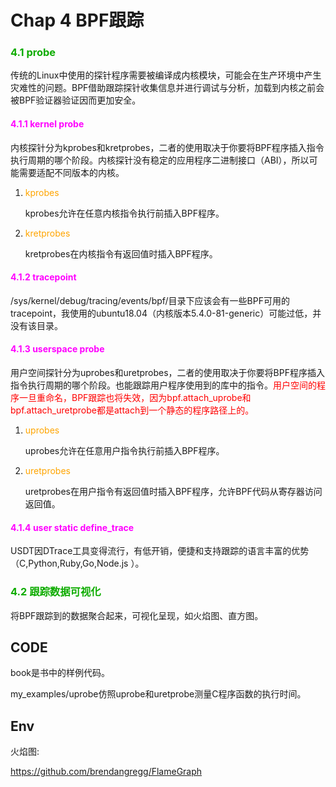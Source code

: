 # Chap 4 BPF跟踪

### <font color=peach>4.1 probe</font>

传统的Linux中使用的探针程序需要被编译成内核模块，可能会在生产环境中产生灾难性的问题。BPF借助跟踪探针收集信息并进行调试与分析，加载到内核之前会被BPF验证器验证因而更加安全。

#### <font color=Magenta>4.1.1 kernel probe</font>

内核探针分为kprobes和kretprobes，二者的使用取决于你要将BPF程序插入指令执行周期的哪个阶段。内核探针没有稳定的应用程序二进制接口（ABI），所以可能需要适配不同版本的内核。

1. <font color=Orange>kprobes</font>

   kprobes允许在任意内核指令执行前插入BPF程序。

2. <font color=Orange>kretprobes</font>

   kretprobes在内核指令有返回值时插入BPF程序。

#### <font color=Magenta>4.1.2 tracepoint</font>

/sys/kernel/debug/tracing/events/bpf/目录下应该会有一些BPF可用的tracepoint，我使用的ubuntu18.04（内核版本5.4.0-81-generic）可能过低，并没有该目录。

#### <font color=Magenta>4.1.3 userspace probe</font>

用户空间探针分为uprobes和uretprobes，二者的使用取决于你要将BPF程序插入指令执行周期的哪个阶段。也能跟踪用户程序使用到的库中的指令。<font color=red>用户空间的程序一旦重命名，BPF跟踪也将失效，因为bpf.attach_uprobe和bpf.attach_uretprobe都是attach到一个静态的程序路径上的。</font>

1. <font color=Orange>uprobes</font>

   uprobes允许在任意用户指令执行前插入BPF程序。

2. <font color=Orange>uretprobes</font>

   uretprobes在用户指令有返回值时插入BPF程序，允许BPF代码从寄存器访问返回值。

#### <font color=Magenta>4.1.4 user static define_trace</font>

USDT因DTrace工具变得流行，有低开销，便捷和支持跟踪的语言丰富的优势（C,Python,Ruby,Go,Node.js ）。

### <font color=peach>4.2 跟踪数据可视化</font>

将BPF跟踪到的数据聚合起来，可视化呈现，如火焰图、直方图。



## CODE

book是书中的样例代码。

my_examples/uprobe仿照uprobe和uretprobe测量C程序函数的执行时间。



## Env

火焰图:

https://github.com/brendangregg/FlameGraph










